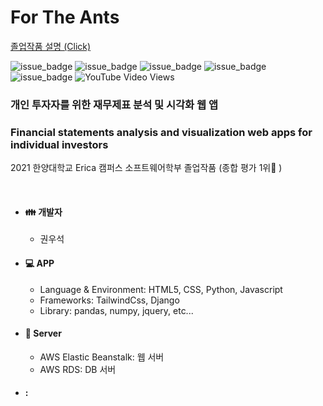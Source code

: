 # For The Ants

[졸업작품 설명 (Click)](https://blog.naver.com/rnjsdntjr26/222387156770)

![issue_badge](https://img.shields.io/badge/python-3.8-blue?style=flat)
![issue_badge](https://img.shields.io/badge/django-3.7.1-blue?style=flat)
![issue_badge](https://img.shields.io/badge/tailwindcss-6.14.11-blue?style=flat)
![issue_badge](https://img.shields.io/badge/pandas-1.2.3-blue?style=flat)
![issue_badge](https://img.shields.io/badge/numpy-1.20.1-blue?style=flat)
![YouTube Video Views](https://img.shields.io/youtube/views/PR4RI2n3VL8?style=social)
### 개인 투자자를 위한 재무제표 분석 및 시각화 웹 앱
### Financial statements analysis and visualization web apps for individual investors

2021 한양대학교 Erica 캠퍼스 소프트웨어학부 졸업작품 (종합 평가 1위🥇 )


</br>

* #### :family: 개발자
  * 권우석

* #### :computer: APP
  * Language & Environment: HTML5, CSS, Python, Javascript
  * Frameworks: TailwindCss, Django
  * Library: pandas, numpy, jquery, etc...

* #### :file_folder: Server
  * AWS Elastic Beanstalk: 웹 서버
  * AWS RDS: DB 서버

* #### :
